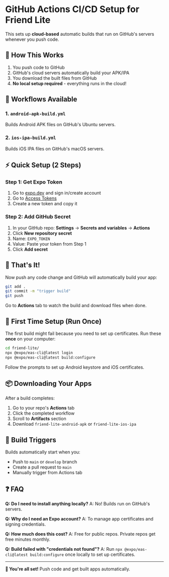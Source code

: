# GitHub Actions CI/CD Setup for Friend Lite

This sets up **cloud-based** automatic builds that run on GitHub's servers whenever you push code.

## 🤔 How This Works

1. You push code to GitHub
2. GitHub's cloud servers automatically build your APK/IPA
3. You download the built files from GitHub
4. **No local setup required** - everything runs in the cloud!

## 🚀 Workflows Available

### 1. `android-apk-build.yml`
Builds Android APK files on GitHub's Ubuntu servers.

### 2. `ios-ipa-build.yml` 
Builds iOS IPA files on GitHub's macOS servers.

## ⚡ Quick Setup (2 Steps)

### Step 1: Get Expo Token
1. Go to [expo.dev](https://expo.dev) and sign in/create account
2. Go to [Access Tokens](https://expo.dev/accounts/[account]/settings/access-tokens)
3. Create a new token and copy it

### Step 2: Add GitHub Secret
1. In your GitHub repo: **Settings** → **Secrets and variables** → **Actions**
2. Click **New repository secret**
3. Name: `EXPO_TOKEN`
4. Value: Paste your token from Step 1
5. Click **Add secret**

## 🎯 That's It!

Now push any code change and GitHub will automatically build your app:

```bash
git add .
git commit -m "trigger build"
git push
```

Go to **Actions** tab to watch the build and download files when done.

## 📱 First Time Setup (Run Once)

The first build might fail because you need to set up certificates. Run these **once** on your computer:

```bash
cd friend-lite/
npx @expo/eas-cli@latest login
npx @expo/eas-cli@latest build:configure
```

Follow the prompts to set up Android keystore and iOS certificates.

## 📦 Downloading Your Apps

After a build completes:
1. Go to your repo's **Actions** tab
2. Click the completed workflow
3. Scroll to **Artifacts** section  
4. Download `friend-lite-android-apk` or `friend-lite-ios-ipa`

## 🔄 Build Triggers

Builds automatically start when you:
- Push to `main` or `develop` branch
- Create a pull request to `main`
- Manually trigger from Actions tab

## ❓ FAQ

**Q: Do I need to install anything locally?**
A: No! Builds run on GitHub's servers.

**Q: Why do I need an Expo account?**
A: To manage app certificates and signing credentials.

**Q: How much does this cost?**
A: Free for public repos. Private repos get free minutes monthly.

**Q: Build failed with "credentials not found"?**
A: Run `npx @expo/eas-cli@latest build:configure` once locally to set up certificates.

---

**🎉 You're all set!** Push code and get built apps automatically. 